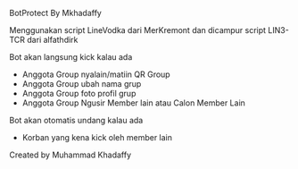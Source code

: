 BotProtect By Mkhadaffy 

Menggunakan script LineVodka dari MerKremont dan dicampur script LIN3-TCR dari alfathdirk

Bot akan langsung kick kalau ada 
- Anggota Group nyalain/matiin QR Group
- Anggota Group ubah nama grup
- Anggota Group foto profil grup
- Anggota Group Ngusir Member lain atau Calon Member Lain

Bot akan otomatis undang kalau ada 
- Korban yang kena kick oleh member lain


Created by Muhammad Khadaffy
